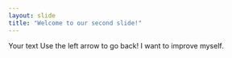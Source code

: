 ```yaml
---
layout: slide
title: "Welcome to our second slide!"
---
```

Your text
Use the left arrow to go back!
I want to improve myself.
